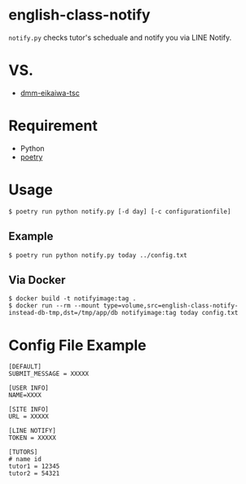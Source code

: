 # english-class-notify

`notify.py` checks tutor's scheduale and notify you via LINE Notify.

# VS.
- [dmm-eikaiwa-tsc](https://github.com/oinume/dmm-eikaiwa-tsc/)

# Requirement
- Python
- [poetry](https://cocoatomo.github.io/poetry-ja/)

# Usage

```
$ poetry run python notify.py [-d day] [-c configurationfile]
```

## Example
```
$ poetry run python notify.py today ../config.txt
```

## Via Docker 
```
$ docker build -t notifyimage:tag .
$ docker run --rm --mount type=volume,src=english-class-notify-instead-db-tmp,dst=/tmp/app/db notifyimage:tag today config.txt
```

# Config File Example

```
[DEFAULT]
SUBMIT_MESSAGE = XXXXX

[USER INFO]
NAME=XXXX

[SITE INFO]
URL = XXXXX

[LINE NOTIFY]
TOKEN = XXXXX

[TUTORS]
# name id
tutor1 = 12345
tutor2 = 54321
```